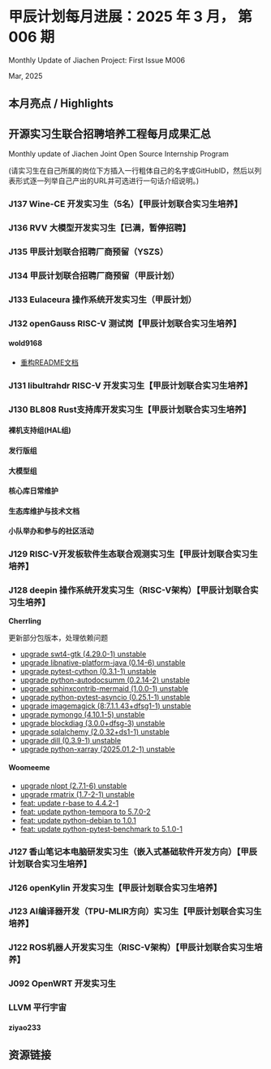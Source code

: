# 甲辰计划每月进展：2025 年 3 月， 第 006 期

Monthly Update of Jiachen Project: First Issue M006

Mar, 2025

## 本月亮点 / Highlights

## 开源实习生联合招聘培养工程每月成果汇总

Monthly update of Jiachen Joint Open Source Internship Program

(请实习生在自己所属的岗位下方插入一行粗体自己的名字或GitHubID，然后以列表形式逐一列举自己产出的URL并可选进行一句话介绍说明。)

### J137  Wine-CE 开发实习生（5名）【甲辰计划联合实习生培养】

### J136 RVV 大模型开发实习生【已满，暂停招聘】

### J135 甲辰计划联合招聘厂商预留（YSZS）

### J134 甲辰计划联合招聘厂商预留（甲辰计划）

### J133 Eulaceura 操作系统开发实习生（甲辰计划）

### J132 openGauss RISC-V 测试岗【甲辰计划联合实习生培养】

#### wold9168

- [重构README文档](https://gitee.com/opengauss/riscv/pulls/18)

### J131 libultrahdr RISC-V 开发实习生【甲辰计划联合实习生培养】

### J130 BL808 Rust支持库开发实习生【甲辰计划联合实习生培养】

#### 裸机支持组(HAL组)

#### 发行版组

#### 大模型组

#### 核心库日常维护

#### 生态库维护与技术文档

#### 小队举办和参与的社区活动

### J129 RISC-V开发板软件生态联合观测实习生【甲辰计划联合实习生培养】

### J128 deepin 操作系统开发实习生（RISC-V架构）【甲辰计划联合实习生培养】

**Cherrling**

更新部分包版本，处理依赖问题

 * [upgrade swt4-gtk (4.29.0-1) unstable](https://github.com/deepin-community/swt4-gtk/pull/2)
 * [upgrade libnative-platform-java (0.14-6) unstable](https://github.com/deepin-community/libnative-platform-java/pull/2)
 * [upgrade pytest-cython (0.3.1-1) unstable](https://github.com/deepin-community/pytest-cython/pull/1)
 * [upgrade python-autodocsumm (0.2.14-2) unstable](https://github.com/deepin-community/python-autodocsumm/pull/1)
 * [upgrade sphinxcontrib-mermaid (1.0.0-1) unstable](https://github.com/deepin-community/sphinxcontrib-mermaid/pull/1)
 * [upgrade python-pytest-asyncio (0.25.1-1) unstable](https://github.com/deepin-community/python-pytest-asyncio/pull/4)
 * [upgrade imagemagick (8:7.1.1.43+dfsg1-1) unstable](https://github.com/deepin-community/imagemagick/pull/5)
 * [upgrade pymongo (4.10.1-5) unstable](https://github.com/deepin-community/pymongo/pull/2)
 * [upgrade blockdiag (3.0.0+dfsg-3) unstable](https://github.com/deepin-community/blockdiag/pull/3)
 * [upgrade sqlalchemy (2.0.32+ds1-1) unstable](https://github.com/deepin-community/sqlalchemy/pull/2)
 * [upgrade dill (0.3.9-1) unstable](https://github.com/deepin-community/dill/pull/2)
 * [upgrade python-xarray (2025.01.2-1) unstable](https://github.com/deepin-community/python-xarray/pull/4)

#### Woomeeme

* [upgrade nlopt (2.7.1-6) unstable](https://github.com/deepin-community/nlopt/pull/2)
* [upgrade rmatrix (1.7-2-1) unstable](https://github.com/deepin-community/rmatrix/pull/3)
* [feat: update r-base to 4.4.2-1](https://github.com/deepin-community/r-base/pull/6)
* [feat: update python-tempora to 5.7.0-2](https://github.com/deepin-community/python-tempora/pull/2)
* [feat: update python-debian to 1.0.1](https://github.com/deepin-community/python-debian/pull/2)
* [feat: update python-pytest-benchmark to 5.1.0-1](https://github.com/deepin-community/python-pytest-benchmark/pull/2)

### J127 香山笔记本电脑研发实习生（嵌入式基础软件开发方向）【甲辰计划联合实习生培养】

### J126 openKylin 开发实习生【甲辰计划联合实习生培养】

### J123 AI编译器开发（TPU-MLIR方向）实习生【甲辰计划联合实习生培养】

### J122 ROS机器人开发实习生（RISC-V架构）【甲辰计划联合实习生培养】

### J092 OpenWRT 开发实习生

### LLVM 平行宇宙

#### ziyao233

## 资源链接
